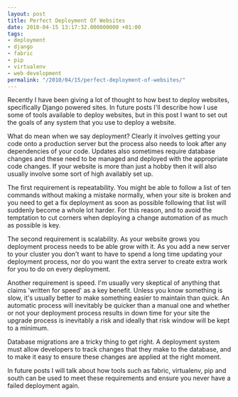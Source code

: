 ```yaml
---
layout: post
title: Perfect Deployment Of Websites
date: 2010-04-15 13:17:32.000000000 +01:00
tags:
- deployment
- django
- fabric
- pip
- virtualenv
- web development
permalink: "/2010/04/15/perfect-deployment-of-websites/"
---
```

Recently I have been giving a lot of thought to how best to deploy websites, specifically Django powered
sites. In future posts I'll describe how I use some of tools available to deploy websites, but in this post I
want to set out the goals of any system that you use to deploy a website.

What do mean when we say deployment? Clearly it involves getting your code onto a production server but the
process also needs to look after any dependencies of your code. Updates also sometimes require database
changes and these need to be managed and deployed with the appropriate code changes. If your website is more
than just a hobby then it will also usually involve some sort of high availably set up.

The first requirement is repeatability. You might be able to follow a list of ten commands without making a
mistake normally, when your site is broken and you need to get a fix deployment as soon as possible following
that list will suddenly become a whole lot harder. For this reason, and to avoid the temptation to cut corners
when deploying a change automation of as much as possible is key.
<!--more-->

The second requirement is scalability. As your website grows you deployment process needs to be able grow with
it. As you add a new server to your cluster you don't want to have to spend a long time updating your
deployment process, nor do you want the extra server to create extra work for you to do on every deployment.

Another requirement is speed. I'm usually very skeptical of anything that claims 'written for speed' as a key
benefit. Unless you know something is slow, it's usually better to make something easier to maintain than
quick. An automatic process will inevitably be quicker than a manual one and whether or not your deployment
process results in down time for your site the upgrade process is inevitably a risk and ideally that risk
window will be kept to a minimum.

Database migrations are a tricky thing to get right. A deployment system must allow developers to track
changes that they make to the database, and to make it easy to ensure these changes are applied at the right
moment.

In future posts I will talk about how tools such as fabric, virtualenv, pip and south can be used to
meet these requirements and ensure you never have a failed deployment again.
